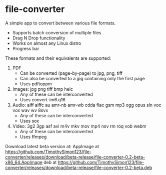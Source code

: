 # file-converter

A simple app to convert between various file formats.

- Supports batch conversion of multiple files
- Drag N Drop functionality
- Works on almost any Linux distro
- Progress bar

These formats and their equivalents are supported:
1) PDF
   - Can be converted (page-by-page) to jpg, png, tiff
   - Can also be converted to a jpg containing only the first page
   - Uses pdftoppm
2) Images: jpg png tiff bmp heic
   - Any of these can be interconverted
   - Uses convert-im6.q16
3) Audio: aiff aiffc au amr-nb amr-wb cdda flac gsm mp3 ogg opus sln voc vox wav wv 8svx
   - Any of these can be interconverted
   - Uses sox
4) Video: 3g2 3gp asf avi m4v mkv mov mp4 nsv rm roq vob webm
   - Any of these can be interconverted
   - Uses ffmpeg

Download latest beta version at:
AppImage at https://github.com/TimothySimon123/file-converter/releases/download/beta-release/file-converter-0.2-beta-x86_64.AppImage
deb at https://github.com/TimothySimon123/file-converter/releases/download/beta-release/file-converter-0.2-beta.deb
